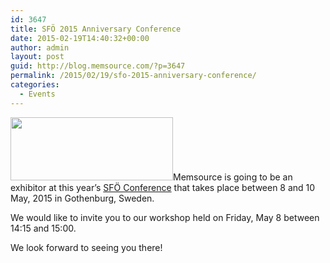 ```yaml
---
id: 3647
title: SFÖ 2015 Anniversary Conference
date: 2015-02-19T14:40:32+00:00
author: admin
layout: post
guid: http://blog.memsource.com/?p=3647
permalink: /2015/02/19/sfo-2015-anniversary-conference/
categories:
  - Events
---
```

[<img class="alignleft size-full wp-image-3648" title="SFO 2015 Anniversary Conference" src="/wp-content/uploads/2015/01/SFO-2015-Anniversary-Conference.png" alt="" width="260" height="101" />](http://www.sfoe.se/eng/pages/conference-2015.aspx)Memsource is going to be an exhibitor at this year’s [SFÖ Conference](http://www.sfoe.se/eng/pages/conference-2015.aspx) that takes place between 8 and 10 May, 2015 in Gothenburg, Sweden.<!--more-->

We would like to invite you to our workshop held on Friday, May 8 between 14:15 and 15:00.

We look forward to seeing you there!